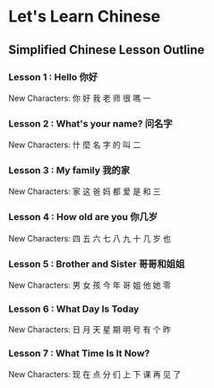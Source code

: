 # Let's Learn Chinese

## Simplified Chinese Lesson Outline

### Lesson 1 : Hello 你好
New Characters: 你 好 我 老 师 很 嗎 一

### Lesson 2 : What's your name? 问名字
New Characters: 什 麼 名 字 的 叫 二

### Lesson 3 : My family 我的家
New Characters: 家 这 爸 妈 都 爱 是 和 三

### Lesson 4 : How old are you 你几岁
New Characters: 四 五 六 七 八 九 十 几 岁 也

### Lesson 5 : Brother and Sister 哥哥和姐姐
New Characters: 男 女 孩 今 年 哥 姐 他 她 零

### Lesson 6 : What Day Is Today 
New Characters: 日 月 天 星 期 明 号 有 个 昨

### Lesson 7 : What Time Is It Now?
New Characters: 现 在 点 分 们 上 下 课 再 见 了